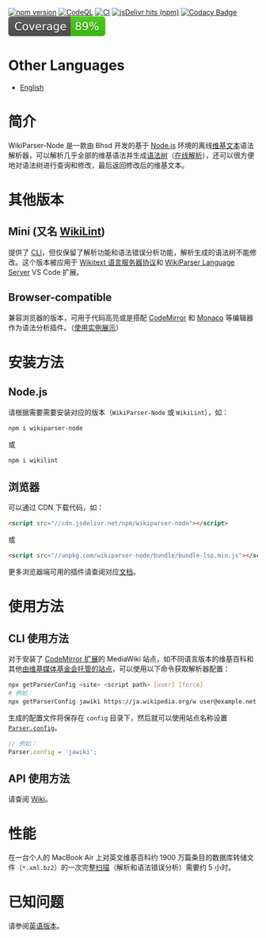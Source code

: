 [![npm version](https://badge.fury.io/js/wikiparser-node.svg)](https://www.npmjs.com/package/wikiparser-node)
[![CodeQL](https://github.com/bhsd-harry/wikiparser-node/actions/workflows/codeql.yml/badge.svg)](https://github.com/bhsd-harry/wikiparser-node/actions/workflows/codeql.yml)
[![CI](https://github.com/bhsd-harry/wikiparser-node/actions/workflows/node.js.yml/badge.svg)](https://github.com/bhsd-harry/wikiparser-node/actions/workflows/node.js.yml)
[![jsDelivr hits (npm)](https://img.shields.io/jsdelivr/npm/hm/wikiparser-node)](https://www.npmjs.com/package/wikiparser-node)
[![Codacy Badge](https://app.codacy.com/project/badge/Grade/a2fbe7641031451baca2947ae6d7891f)](https://app.codacy.com/gh/bhsd-harry/wikiparser-node/dashboard)
![Istanbul coverage](./coverage/badge.svg)

# Other Languages

- [English](./README.md)

# 简介

WikiParser-Node 是一款由 Bhsd 开发的基于 [Node.js](https://nodejs.org/) 环境的离线[维基文本](https://www.mediawiki.org/wiki/Wikitext)语法解析器，可以解析几乎全部的维基语法并生成[语法树](https://en.wikipedia.org/wiki/Abstract_syntax_tree)（[在线解析](https://bhsd-harry.github.io/wikiparser-node/#editor)），还可以很方便地对语法树进行查询和修改，最后返回修改后的维基文本。

# 其他版本

## Mini (又名 [WikiLint](https://www.npmjs.com/package/wikilint))

提供了 [CLI](https://en.wikipedia.org/wiki/Command-line_interface)，但仅保留了解析功能和语法错误分析功能，解析生成的语法树不能修改。这个版本被应用于 [Wikitext 语言服务器协议](https://www.npmjs.com/package/wikitext-lsp)和 [WikiParser Language Server](https://marketplace.visualstudio.com/items?itemName=Bhsd.vscode-extension-wikiparser) VS Code 扩展。

## Browser-compatible

兼容浏览器的版本，可用于代码高亮或是搭配 [CodeMirror](https://www.npmjs.com/package/@bhsd/codemirror-mediawiki) 和 [Monaco](https://www.npmjs.com/package/monaco-wiki) 等编辑器作为语法分析插件。（[使用实例展示](https://bhsd-harry.github.io/wikiparser-node)）

# 安装方法

## Node.js

请根据需要需要安装对应的版本（`WikiParser-Node` 或 `WikiLint`），如：

```sh
npm i wikiparser-node
```

或

```sh
npm i wikilint
```

## 浏览器

可以通过 CDN 下载代码，如：

```html
<script src="//cdn.jsdelivr.net/npm/wikiparser-node"></script>
```

或

```html
<script src="//unpkg.com/wikiparser-node/bundle/bundle-lsp.min.js"></script>
```

更多浏览器端可用的插件请查阅对应[文档](https://github.com/bhsd-harry/wikiparser-node/wiki/Browser)。

# 使用方法

## CLI 使用方法

对于安装了 [CodeMirror 扩展](https://mediawiki.org/wiki/Extension:CodeMirror)的 MediaWiki 站点，如不同语言版本的维基百科和其他[由维基媒体基金会托管的站点](https://meta.wikimedia.org/wiki/Special:SiteMatrix)，可以使用以下命令获取解析器配置：

```sh
npx getParserConfig <site> <script path> [user] [force]
# 例如：
npx getParserConfig jawiki https://ja.wikipedia.org/w user@example.net
```

生成的配置文件将保存在 `config` 目录下，然后就可以使用站点名称设置 [`Parser.config`](https://github.com/bhsd-harry/wikiparser-node/wiki/Parser#config)。

```javascript
// 例如：
Parser.config = 'jawiki';
```

## API 使用方法

请查阅 [Wiki](https://github.com/bhsd-harry/wikiparser-node/wiki)。

# 性能

在一台个人的 MacBook Air 上对英文维基百科约 1900 万篇条目的数据库转储文件（`*.xml.bz2`）的一次完整[扫描](https://www.npmjs.com/package/lint-wiki-dumps)（解析和语法错误分析）需要约 5 小时。

# 已知问题

请参阅[英语版本](./README.md#known-issues)。
